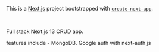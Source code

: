 This is a [Next.js](https://nextjs.org/) project bootstrapped with [`create-next-app`](https://github.com/vercel/next.js/tree/canary/packages/create-next-app).

<br />

Full stack Next.js 13 CRUD app. 

features include - MongoDB. Google auth with next-auth.js
